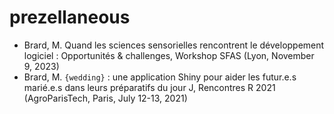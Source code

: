 
# prezellaneous

  - Brard, M. Quand les sciences sensorielles rencontrent le
    développement logiciel : Opportunités & challenges, Workshop SFAS
    (Lyon, November 9, 2023)
  - Brard, M. `{wedding}` : une application Shiny pour aider les
    futur.e.s marié.e.s dans leurs préparatifs du jour J, Rencontres R
    2021 (AgroParisTech, Paris, July 12-13, 2021)
